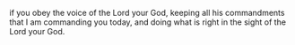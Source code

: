 if you obey the voice of the Lord your God, keeping all his commandments that I am commanding you today, and doing what is right in the sight of the Lord your God.
